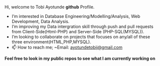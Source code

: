 Hi, welcome to Tobi Ayotunde **github** Profile.
-  I’m interested in Database Engineering/Modelling/Analysis, Web Development, Data Analysis.
-  I’m improving my Data intergration skill through push and pull requests from Client-Side(Html-PHP) and Server-Side (PHP-SQL(MYSQL)).
- I’m looking to collaborate on projects that focuses on any/all of these three environment(HTML,PHP,MYSQL).
- 📫 How to reach me; ~Email: ayotundetobij@gmail.com

**Feel free to look in my public repos to see what I am currently working on**
<!---
Tolero2/Tolero2 is a ✨ special ✨ repository because its `README.md` (this file) appears on your GitHub profile.
You can click the Preview link to take a look at your changes.
--->
